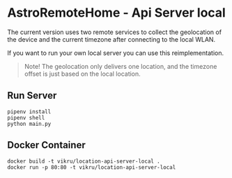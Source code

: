 # AstroRemoteHome - Api Server local

The current version uses two remote services to collect the geolocation of the device and the current timezone after connecting to the local WLAN.

If you want to run your own local server you can use this reimplementation.

> Note! The geolocation only delivers one location, and the timezone offset is just based on the local location.


## Run Server
```
pipenv install
pipenv shell
python main.py
```

## Docker Container
```
docker build -t vikru/location-api-server-local .
docker run -p 80:80 -t vikru/location-api-server-local
```